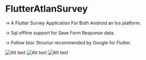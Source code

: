 # FlutterAtlanSurvey

 -> A Flutter Survey Application For Both Android an Ios platform.
 
 -> Sql offline support for Save Form Response data.
 
 -> Follow bloc Structur recommended by Google for Flutter.
 
 ![Alt text](https://picsum.photos/id/237/200/300?raw=true "Optional Title") ![Alt text](https://picsum.photos/id/237/200/300?raw=true "Optional Title") ![Alt text](https://picsum.photos/id/237/200/300?raw=true "Optional Title")
